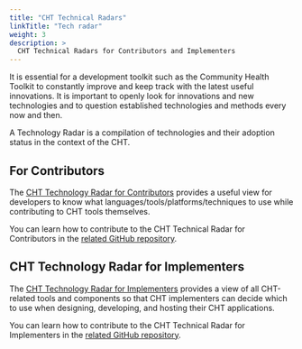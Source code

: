 ```yaml
---
title: "CHT Technical Radars"
linkTitle: "Tech radar"
weight: 3
description: >
  CHT Technical Radars for Contributors and Implementers
---
```


It is essential for a development toolkit such as the Community Health Toolkit to constantly improve and keep track with the latest useful innovations. It is important to openly look for innovations and new technologies and to question established technologies and methods every now and then.

A Technology Radar is a compilation of technologies and their adoption status in the context of the CHT.

## For Contributors
The [CHT Technology Radar for Contributors](https://docs.communityhealthtoolkit.org/cht-tech-radar-contributors/index.html) provides a useful view for developers to know what languages/tools/platforms/techniques to use while contributing to CHT tools themselves.

You can learn how to contribute to the CHT Technical Radar for Contributors in the [related GitHub repository](https://github.com/medic/cht-tech-radar-contributors).

## CHT Technology Radar for Implementers
The [CHT Technology Radar for Implementers](https://docs.communityhealthtoolkit.org/cht-tech-radar-implementers/index.html) provides a view of all CHT-related tools and components so that CHT implementers can decide which to use when designing, developing, and hosting their CHT applications.

You can learn how to contribute to the CHT Technical Radar for Implementers in the [related GitHub repository](https://github.com/medic/cht-tech-radar-implementers).
